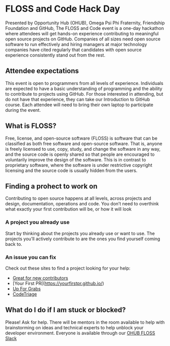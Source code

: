 # FLOSS and Code Hack Day

Presented by Opportunity Hub (OHUB), Omega Psi Phi Fraternity, Friendship Foundation and GitHub, The FLOSS and Code event is a one-day hackathon where attendees will get hands-on experience contributing to meaningful open source projects on GitHub. Companies of all sizes need open source software to run effectively and hiring managers at major technology companies have cited regularly that candidates with open source experience consistently stand out from the rest.

## Attendee expectations
This event is open to programmers from all levels of experience. Individuals are expected to have a basic understanding of programming and the ability to contribute to projects using GitHub. For those interested in attending, but do not have that experience, they can take our Introduction to GitHub course. Each attendee will need to bring their own laptop to participate during the event.

## What is FLOSS?
Free, license, and open-source software (FLOSS) is software that can be classified as both free software and open-source software. That is, anyone is freely licensed to use, copy, study, and change the software in any way, and the source code is openly shared so that people are encouraged to voluntarily improve the design of the software. This is in contrast to proprietary software, where the software is under restrictive copyright licensing and the source code is usually hidden from the users.

## Finding a prohect to work on
Contributing to open source happens at all levels, across projects and design, documentation, operations and code. You don’t need to overthink what exactly your first contribution will be, or how it will look

### A project you already use
Start by thinking about the projects you already use or want to use. The projects you’ll actively contribute to are the ones you find yourself coming back to.

### An issue you can fix
Check out these sites to find a project looking for your help:

- [Great for new contributors](https://github.com/showcases/great-for-new-contributors?s=language)
- [Your First PR[(https://yourfirstpr.github.io/)
- [Up For Grabs](https://up-for-grabs.net/#/)
- [CodeTriage](https://www.codetriage.com/)

## What do I do if I am stuck or blocked?
Please! Ask for help. There will be mentors in the room available to help with brainstorming on ideas and technical experts to help unblock your developer environment. Everyone is available through our [OHUB FLOSS Slack](https://ohub-floss-atl.slack.com)

